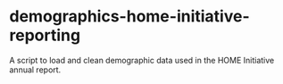# demographics-home-initiative-reporting
A script to load and clean demographic data used in the HOME Initiative annual report.
